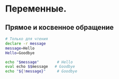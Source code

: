 # Переменные.
## Прямое и косвенное обращение

```bash
# Только для чтения
declare -r message
message=Hello
Hello=Goodbye

echo "$message"        # Hello
eval echo $$message   # Goodbye
echo "${!message}"     # Goodbye
```

